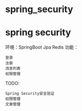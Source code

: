 # spring_security
# spring security

环境：SpringBoot Jpa Redis
功能：

    登录
    注册
    消息列表
	权限管理


TODO:

    Spring Security安全验证
	权限管理
	文章管理

